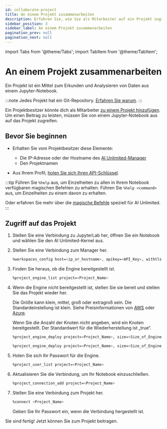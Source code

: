 ```yaml
---
id: collaborate-project
title: An einem Projekt zusammenarbeiten
description: Erfahren Sie, wie Sie als Mitarbeiter auf ein Projekt zugreifen können
sidebar_position: 3
sidebar_label: An einem Projekt zusammenarbeiten
pagination_prev: null
pagination_next: null
---
```


import Tabs from '@theme/Tabs';
import TabItem from '@theme/TabItem';

# An einem Projekt zusammenarbeiten

Ein Projekt ist ein Mittel zum Erkunden und Analysieren von Daten aus einem Jupyter-Notebook. 

:::note
Jedes Projekt hat ein Git-Repository. [Erfahren Sie warum](../glossary.md#project-repository).
:::

Ein Projektbesitzer könnte dich als Mitarbeiter [zu einem Projekt hinzufügen](../manage-ai-unlimited/add-collaborators.md). Um einen Beitrag zu leisten, müssen Sie von einem Jupyter-Notebook aus auf das Projekt zugreifen.


## Bevor Sie beginnen

- Erhalten Sie vom Projektbesitzer diese Elemente:
  - Die IP-Adresse oder der Hostname des [AI Unlimited-Manager](../glossary.md#ai-unlimited-manager)
  - Den Projektnamen

- Aus Ihrem Profil, [holen Sie sich Ihren API-Schlüssel](./get-api-key.md). 

:::tip
Führen Sie `%help` aus, um Einzelheiten zu allen in Ihrem Notebook verfügbaren magischen Befehlen zu erhalten. Führen Sie `%help <command>` aus, um Einzelheiten zu einem davon zu erhalten. 

Oder erfahren Sie mehr über die [magische Befehle](./magic-commands.md) speziell für AI Unlimited. 
:::


## Zugriff auf das Projekt

1. Stellen Sie eine Verbindung zu JupyterLab her, öffnen Sie ein Notebook und wählen Sie den AI Unlimited-Kernel aus.

2. Stellen Sie eine Verbindung zum Manager her.
    ```bash 
    %workspaces_config host=<ip_or_hostname>, apikey=<API_Key>, withtls=<T|F>
    ```

3. Finden Sie heraus, ob die Engine bereitgestellt ist.
    ```bash 
    %project_engine_list project=<Project_Name>
    ```

4. Wenn die Engine nicht bereitgestellt ist, stellen Sie sie bereit und stellen Sie das Projekt wieder her. 

   Die Größe kann klein, mittel, groß oder extragroß sein. Die Standardeinstellung ist klein. Siehe Preisinformationen von [AWS](http://aws.amazon.com/marketplace/pp/prodview-2srvuo3mwqlig) oder [Azure](https://azuremarketplace.microsoft.com/en-us/marketplace/apps/teradata.ai-unlimited?tab=Overview).
   
   Wenn Sie die Anzahl der Knoten nicht angeben, wird ein Knoten bereitgestellt. Der Standardwert für die Wiederherstellung ist „true“.
   
   <Tabs>
   <TabItem value="aws1" label="AWS">

   ```bash 
   %project_engine_deploy project=<Project_Name>, size=<Size_of_Engine>, node=<Number_of_Nodes>, subnet=<Subnet_id>, region=<Region>, restore=<true|false>, prefixlist=<Prefix_List>, securitygroups=<Security_Group>, cidrs=<CIDR>, tags=<Tags>, iamrole=<IAM_Role>, roleprefix=<Role_Prefix>, permissionboundary=<Permission_Boundary>
   ```

   </TabItem>
   <TabItem value="azure" label="Azure">

   ```bash 
   %project_engine_deploy project=<Project_Name>, size=<Size_of_Engine>, node=<Number_of_Nodes>, subnet=<Subnet_id>, region=<Region>, restore=<true|false>, network=<Network>, keyvault=<Key_Vault>, keyvaultresourcegroup=<Key_Vault_Resource_Group>, networkresourcegroup=<Network_Resource_Group>
   ```
   </TabItem>
   </Tabs>

5. Holen Sie sich Ihr Passwort für die Engine.
   ```bash
   %project_user_list project=<Project_Name>
   ```

6. Aktualisieren Sie die Verbindung, um Ihr Notebook einzuschließen.
   ```bash 
   %project_connection_add project=<Project_Name>
   ```

7. Stellen Sie eine Verbindung zum Projekt her.
   ```bash
   %connect <Project_Name>
   ```
   Geben Sie Ihr Passwort ein, wenn die Verbindung hergestellt ist.
   
Sie sind fertig! Jetzt können Sie zum Projekt beitragen.


